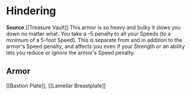 ﻿---
id: '479'
name: Hindering
rarity: Common
source: '[[DATABASE/source/Treasure Vault|Treasure Vault]]'
trait:
- Hindering
type: Trait

---
# Hindering

**Source** [[Treasure Vault]] 
This armor is so heavy and bulky it slows you down no matter what. You take a –5 penalty to all your Speeds (to a minimum of a 5-foot Speed). This is separate from and in addition to the armor's Speed penalty, and affects you even if your Strength or an ability lets you reduce or ignore the armor's Speed penalty.

## Armor

[[Bastion Plate]], [[Lamellar Breastplate]]